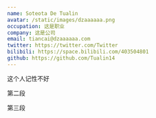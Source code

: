 ```yaml
---
name: Soteota De Tualin
avatar: /static/images/dzaaaaaa.png
occupation: 这是职业
company: 这是公司
email: tiancai@dzaaaaaa.com
twitter: https://twitter.com/Twitter
bilibili: https://space.bilibili.com/403504801
github: https://github.com/Tualin14
---
```


这个人记性不好

第二段

第三段